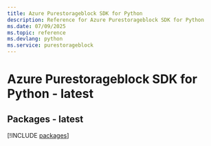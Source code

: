 ```yaml
---
title: Azure Purestorageblock SDK for Python
description: Reference for Azure Purestorageblock SDK for Python
ms.date: 07/09/2025
ms.topic: reference
ms.devlang: python
ms.service: purestorageblock
---
```

# Azure Purestorageblock SDK for Python - latest
## Packages - latest
[!INCLUDE [packages](purestorageblock-index.md)]
